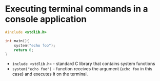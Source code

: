 # Executing terminal commands in a console application

```c
#include <stdlib.h>

int main(){
    system("echo foo");
    return 0;
}
```

- `include <stdlib.h>` - standard C library that contains system functions
- `system("echo foo")` - function receives the argument (`echo foo` in this case) and executes it on the terminal.


